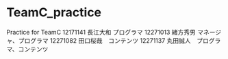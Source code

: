 # TeamC_practice
Practice for TeamC
12171141 長江大和 プログラマ
12271013 緒方秀男 マネージャ、プログラマ
12271082 田口桜哉　コンテンツ
12271137 丸田誠人　プログラマ、コンテンツ